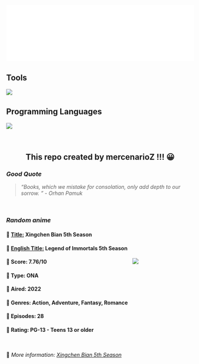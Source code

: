 
<img src="svg/nai.svg" />

<p>
  <h2>Tools</h2>
  <a href="https://skillicons.dev">
    <img src="https://skillicons.dev/icons?i=git,bash,vim,ubuntu,tensorflow,pytorch,docker,raspberrypi" />
  </a>

  <br />

  <h2>Programming Languages</h2>

  <a href="https://skillicons.dev">
    <img src="https://skillicons.dev/icons?i=python,c,cpp" />
  </a>
</p>

<br />

<h2 align="center">This repo created by mercenarioZ !!! 😀</h2>
<h3><i>Good Quote</i></h3>

<blockquote>
<i>
“Books, which we mistake for consolation, only add depth to our sorrow. ” - Orhan Pamuk
</i>
</blockquote>

<br />

<h3><i>Random anime</i></h3>

<h4>
  <strong>🥭 <u>Title:</u></strong> Xingchen Bian 5th Season
</h4>

<h4>🌿 <u>English Title:</u> Legend of Immortals 5th Season</h4>

<img align="right" width="165" src=https://cdn.myanimelist.net/images/anime/1593/126730.jpg />

<h4>🌱 Score: 7.76/10</h4>

<h4>🌲 Type: ONA</h4>

<h4>🌴 Aired: 2022</h4>

<h4>🌵 Genres: Action, Adventure, Fantasy, Romance</h4>

<h4>🥑 Episodes: 28</h4>

<h4>🍏 Rating: PG-13 - Teens 13 or older</h4>

<br />

🍂 *More information: [Xingchen Bian 5th Season](https://myanimelist.net/anime/51769/Xingchen_Bian_5th_Season)*
    